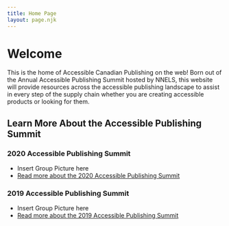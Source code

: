 ```yaml
---
title: Home Page
layout: page.njk
---
```

# Welcome

This is the home of Accessible Canadian Publishing on the web! Born out of the Annual Accessible Publishing Summit hosted by NNELS, this website will provide resources across the accessible publishing landscape to assist in every step of the supply chain whether you are creating accessible products or looking for them.

## Learn More About the Accessible Publishing Summit

### 2020 Accessible Publishing Summit

- Insert Group Picture here
- [Read more about the 2020 Accessible Publishing Summit](https://www.accessiblepublishing.ca/january-2020/)

### 2019 Accessible Publishing Summit

- Insert Group Picture here
- [Read more about the 2019 Accessible Publishing Summit](https://www.accessiblepublishing.ca/january-2019/)